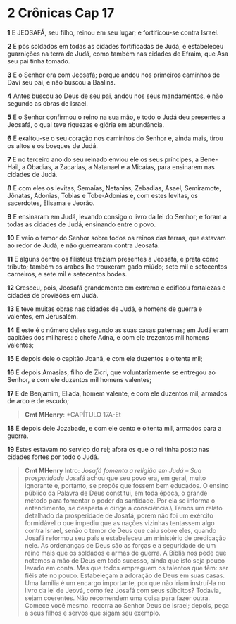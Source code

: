 # 2 Crônicas Cap 17

**1** 	E JEOSAFÁ, seu filho, reinou em seu lugar; e fortificou-se contra Israel.

**2** 	E pôs soldados em todas as cidades fortificadas de Judá, e estabeleceu guarnições na terra de Judá, como também nas cidades de Efraim, que Asa seu pai tinha tomado.

**3** 	E o Senhor era com Jeosafá; porque andou nos primeiros caminhos de Davi seu pai, e não buscou a Baalins.

**4** 	Antes buscou ao Deus de seu pai, andou nos seus mandamentos, e não segundo as obras de Israel.

**5** 	E o Senhor confirmou o reino na sua mão, e todo o Judá deu presentes a Jeosafá, o qual teve riquezas e glória em abundância.

**6** 	E exaltou-se o seu coração nos caminhos do Senhor e, ainda mais, tirou os altos e os bosques de Judá.

**7** 	E no terceiro ano do seu reinado enviou ele os seus príncipes, a Bene-Hail, a Obadias, a Zacarias, a Natanael e a Micaías, para ensinarem nas cidades de Judá.

**8** 	E com eles os levitas, Semaías, Netanias, Zebadias, Asael, Semiramote, Jônatas, Adonias, Tobias e Tobe-Adonias e, com estes levitas, os sacerdotes, Elisama e Jeorão.

**9** 	E ensinaram em Judá, levando consigo o livro da lei do Senhor; e foram a todas as cidades de Judá, ensinando entre o povo.

**10** 	E veio o temor do Senhor sobre todos os reinos das terras, que estavam ao redor de Judá, e não guerrearam contra Jeosafá.

**11** 	E alguns dentre os filisteus traziam presentes a Jeosafá, e prata como tributo; também os árabes lhe trouxeram gado miúdo; sete mil e setecentos carneiros, e sete mil e setecentos bodes.

**12** 	Cresceu, pois, Jeosafá grandemente em extremo e edificou fortalezas e cidades de provisões em Judá.

**13** 	E teve muitas obras nas cidades de Judá, e homens de guerra e valentes, em Jerusalém.

**14** 	E este é o número deles segundo as suas casas paternas; em Judá eram capitães dos milhares: o chefe Adna, e com ele trezentos mil homens valentes;

**15** 	E depois dele o capitão Joanã, e com ele duzentos e oitenta mil;

**16** 	E depois Amasias, filho de Zicri, que voluntariamente se entregou ao Senhor, e com ele duzentos mil homens valentes;

**17** 	E de Benjamim, Eliada, homem valente, e com ele duzentos mil, armados de arco e de escudo;

> **Cmt MHenry**: *CAPÍTULO 17A-Et

**18** 	E depois dele Jozabade, e com ele cento e oitenta mil, armados para a guerra.

**19** 	Estes estavam no serviço do rei; afora os que o rei tinha posto nas cidades fortes por todo o Judá.


> **Cmt MHenry** Intro: *Josafá fomenta a religião em Judá – Sua prosperidade* Josafá achou que seu povo era, em geral, muito ignorante e, portanto, se propôs que fossem bem educados. O ensino público da Palavra de Deus constitui, em toda época, o grande método para fomentar o poder da santidade. Por ela se informa o entendimento, se desperta e dirige a consciência.\ Temos um relato detalhado da prosperidade de Josafá, porém não foi um exército formidável o que impediu que as nações vizinhas tentassem algo contra Israel, senão o temor de Deus que caiu sobre eles, quando Josafá reformou seu país e estabeleceu um ministério de predicação nele. As ordenanças de Deus são as forças e a seguridade de um reino mais que os soldados e armas de guerra. A Bíblia nos pede que notemos a mão de Deus em todo sucesso, ainda que isto seja pouco levado em conta. Mas que todos empreguem os talentos que têm: ser fiéis até no pouco. Estabeleçam a adoração de Deus em suas casas. Uma família é um encargo importante, por que não iriam instruí-la no livro da lei de Jeová, como fez Josafá com seus súbditos? Todavia, sejam coerentes. Não recomendem uma coisa para fazer outra. Comece você mesmo. recorra ao Senhor Deus de Israel; depois, peça a seus filhos e servos que sigam seu exemplo.
